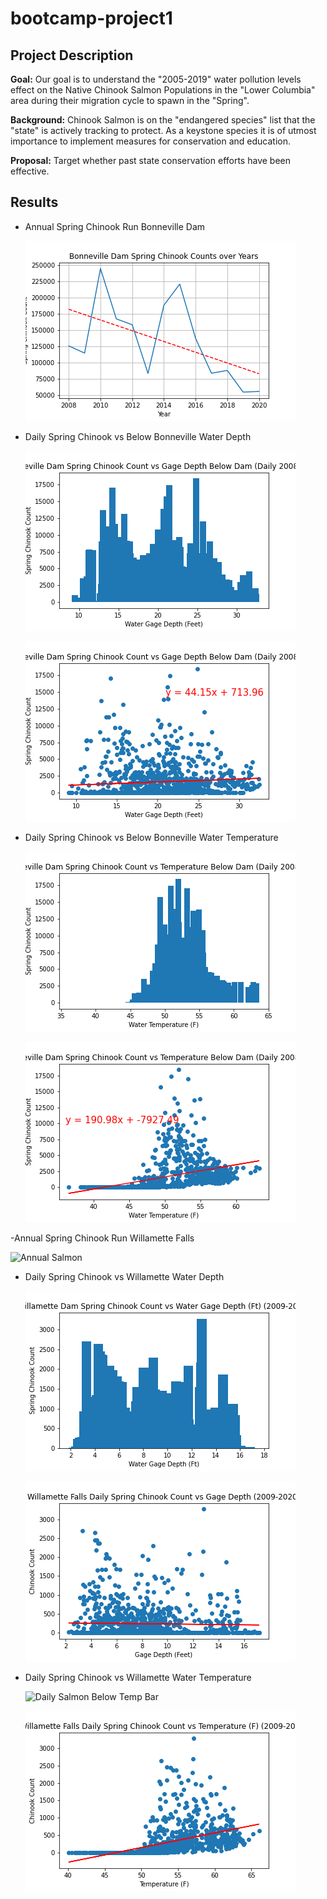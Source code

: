 # bootcamp-project1

## Project Description

**Goal:** Our goal is to understand the "2005-2019" water pollution levels effect on the Native Chinook Salmon Populations in the "Lower Columbia" area during their migration cycle to spawn in the "Spring".

**Background:** Chinook Salmon is on the "endangered species" list that the "state" is actively tracking to protect.
As a keystone species it is of utmost importance to implement measures for conservation and education.

**Proposal:** Target whether past state conservation efforts have been effective.

## Results

- Annual Spring Chinook Run Bonneville Dam

  ![Annual Salmon](Annual_Images/bonn_annual_salmon.png)

- Daily Spring Chinook vs Below Bonneville Water Depth

  ![Daily Salmon Below Depth Bar](Daily_Images/bonn_below_daily_bar_gage.png)

  ![Daily Salmon Below Depth Scatter](Daily_Images/bonn_below_daily_scatter_gage.png)

- Daily Spring Chinook vs Below Bonneville Water Temperature

  ![Daily Salmon Below Temp Bar](Daily_Images/bonn_below_daily_bar_temp.png)

  ![Daily Salmon Below Temp Scatter](Daily_Images/bonn_below_daily_scatter_temp.png)

-Annual Spring Chinook Run Willamette Falls
  
  ![Annual Salmon](Daily_Images/will_annual_line_time.png)

- Daily Spring Chinook vs Willamette Water Depth

  ![Daily Salmon Below Depth Bar](Daily_Images/will_daily_bar_gage.png)

  ![Daily Salmon Below Depth Scatter](Daily_Images/will_daily_scatter_gage.png)

- Daily Spring Chinook vs Willamette Water Temperature

  ![Daily Salmon Below Temp Bar](will_daily_bar_temp.png)

  ![Daily Salmon Below Temp Scatter](Daily_Images/will_daily_scatter_temp.png)
